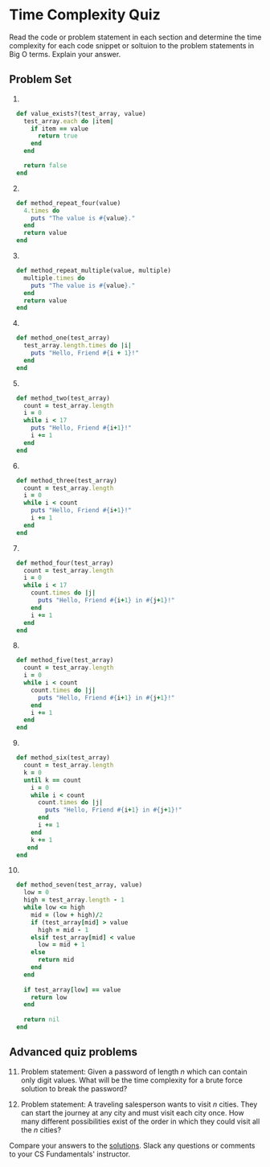 # Time Complexity Quiz

Read the code or problem statement in each section and determine the time complexity for each code snippet or soltuion to the problem statements in Big O terms.
Explain your answer.


## Problem Set
1.
```ruby
  def value_exists?(test_array, value)
    test_array.each do |item|
      if item == value
        return true
      end
    end

    return false
  end
```

2.
```ruby
  def method_repeat_four(value)
    4.times do
      puts "The value is #{value}."
    end
    return value
  end
```

3.
```ruby
  def method_repeat_multiple(value, multiple)
    multiple.times do
      puts "The value is #{value}."
    end
    return value
  end
```

4.
```ruby
  def method_one(test_array)
    test_array.length.times do |i|
      puts "Hello, Friend #{i + 1}!"
    end
  end
```

5.
```ruby
  def method_two(test_array)
    count = test_array.length
    i = 0
    while i < 17
      puts "Hello, Friend #{i+1}!"
      i += 1
    end
  end
```

6.
```ruby
  def method_three(test_array)
    count = test_array.length
    i = 0
    while i < count
      puts "Hello, Friend #{i+1}!"
      i += 1
    end
  end
```

7.
```ruby
  def method_four(test_array)
    count = test_array.length
    i = 0
    while i < 17
      count.times do |j|
        puts "Hello, Friend #{i+1} in #{j+1}!"
      end
      i += 1
    end
  end
```

8.
```ruby
  def method_five(test_array)
    count = test_array.length
    i = 0
    while i < count
      count.times do |j|
        puts "Hello, Friend #{i+1} in #{j+1}!"
      end
      i += 1
    end
  end
```

9.
```ruby
  def method_six(test_array)
    count = test_array.length
    k = 0
    until k == count
      i = 0
      while i < count
        count.times do |j|
          puts "Hello, Friend #{i+1} in #{j+1}!"
        end
        i += 1
      end
      k += 1
     end
  end
```

10.
```ruby
  def method_seven(test_array, value)
    low = 0
    high = test_array.length - 1
    while low <= high
      mid = (low + high)/2
      if (test_array[mid] > value
        high = mid - 1
      elsif test_array[mid] < value
        low = mid + 1
      else
        return mid
      end
    end
    
    if test_array[low] == value
      return low
    end
    
    return nil
  end
```

## Advanced quiz problems

11. Problem statement: Given a password of length _n_ which can contain only digit values.
What will be the time complexity for a brute force solution to break the password?

12. Problem statement: A traveling salesperson wants to visit _n_ cities. They can start the journey at any city and must visit each city once. How many different possibilities exist of the order in which they could visit all the _n_ cities?

Compare your answers to the [solutions](https://github.com/Ada-Developers-Academy/textbook-curriculum/blob/master/04-cs-fundamentals/classroom/time%20complexity/time_complexity_quiz_solutions.md). Slack any questions or comments to your CS Fundamentals' instructor.

